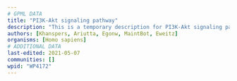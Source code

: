 ```yaml
---
# GPML DATA
title: "PI3K-Akt signaling pathway"
description: "This is a temporary description for PI3K-Akt signaling pathway"
authors: [Khanspers, Ariutta, Egonw, MaintBot, Eweitz]
organisms: [Homo sapiens]
# ADDITIONAL DATA
last-edited: 2021-05-07
communities: []
wpid: "WP4172"
---
```

